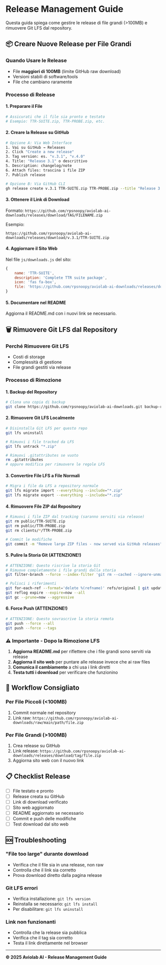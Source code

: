 # Release Management Guide

Questa guida spiega come gestire le release di file grandi (>100MB) e rimuovere Git LFS dal repository.

## 📦 Creare Nuove Release per File Grandi

### Quando Usare le Release
- File **maggiori di 100MB** (limite GitHub raw download)
- Versioni stabili di software/tools
- File che cambiano raramente

### Processo di Release

#### 1. Preparare il File
```bash
# Assicurati che il file sia pronto e testato
# Esempio: TTR-SUITE.zip, TTR-PROBE.zip, etc.
```

#### 2. Creare la Release su GitHub
```bash
# Opzione A: Via Web Interface
1. Vai su GitHub → Releases
2. Click "Create a new release"
3. Tag version: es. "v.3.1", "v.4.0"
4. Title: "Release 3.1" o descrittivo
5. Description: changelog/note
6. Attach files: trascina i file ZIP
7. Publish release

# Opzione B: Via GitHub CLI
gh release create v.3.1 TTR-SUITE.zip TTR-PROBE.zip --title "Release 3.1" --notes "Aggiornamento tools"
```

#### 3. Ottenere il Link di Download
Formato: `https://github.com/rpsnoopy/aviolab-ai-downloads/releases/download/TAG/FILENAME.zip`

Esempio:
```
https://github.com/rpsnoopy/aviolab-ai-downloads/releases/download/v.3.1/TTR-SUITE.zip
```

#### 4. Aggiornare il Sito Web
Nel file `js/downloads.js` del sito:
```javascript
{
    name: 'TTR-SUITE',
    description: 'Complete TTR suite package',
    icon: 'fas fa-box',
    file: 'https://github.com/rpsnoopy/aviolab-ai-downloads/releases/download/v.3.1/TTR-SUITE.zip'
}
```

#### 5. Documentare nel README
Aggiorna il README.md con i nuovi link se necessario.

## 🗑️ Rimuovere Git LFS dal Repository

### Perché Rimuovere Git LFS
- Costi di storage
- Complessità di gestione
- File grandi gestiti via release

### Processo di Rimozione

#### 1. Backup del Repository
```bash
# Clona una copia di backup
git clone https://github.com/rpsnoopy/aviolab-ai-downloads.git backup-repo
```

#### 2. Rimuovere Git LFS Localmente
```bash
# Disinstalla Git LFS per questo repo
git lfs uninstall

# Rimuovi i file tracked da LFS
git lfs untrack "*.zip"

# Rimuovi .gitattributes se vuoto
rm .gitattributes
# oppure modifica per rimuovere le regole LFS
```

#### 3. Convertire File LFS a File Normali
```bash
# Migra i file da LFS a repository normale
git lfs migrate import --everything --include="*.zip"
git lfs migrate export --everything --include="*.zip"
```

#### 4. Rimuovere File ZIP dal Repository
```bash
# Rimuovi i file ZIP dal tracking (saranno serviti via release)
git rm public/TTR-SUITE.zip
git rm public/TTR-PROBE.zip
git rm clients/*/TTR-PROBE.zip

# Commit le modifiche
git commit -m "Remove large ZIP files - now served via GitHub releases"
```

#### 5. Pulire la Storia Git (ATTENZIONE!)
```bash
# ATTENZIONE: Questo riscrive la storia Git
# Rimuove completamente i file grandi dalla storia
git filter-branch --force --index-filter 'git rm --cached --ignore-unmatch *.zip' --prune-empty --tag-name-filter cat -- --all

# Pulisci i riferimenti
git for-each-ref --format='delete %(refname)' refs/original | git update-ref --stdin
git reflog expire --expire=now --all
git gc --prune=now --aggressive
```

#### 6. Force Push (ATTENZIONE!)
```bash
# ATTENZIONE: Questo sovrascrive la storia remota
git push --force --all
git push --force --tags
```

### ⚠️ Importante - Dopo la Rimozione LFS

1. **Aggiorna README.md** per riflettere che i file grandi sono serviti via release
2. **Aggiorna il sito web** per puntare alle release invece che ai raw files
3. **Comunica il cambiamento** a chi usa i link diretti
4. **Testa tutti i download** per verificare che funzionino

## 🔄 Workflow Consigliato

### Per File Piccoli (<100MB)
1. Commit normale nel repository
2. Link raw: `https://github.com/rpsnoopy/aviolab-ai-downloads/raw/main/path/file.zip`

### Per File Grandi (>100MB)
1. Crea release su GitHub
2. Link release: `https://github.com/rpsnoopy/aviolab-ai-downloads/releases/download/tag/file.zip`
3. Aggiorna sito web con il nuovo link

## 📋 Checklist Release

- [ ] File testato e pronto
- [ ] Release creata su GitHub
- [ ] Link di download verificato
- [ ] Sito web aggiornato
- [ ] README aggiornato se necessario
- [ ] Commit e push delle modifiche
- [ ] Test download dal sito web

## 🆘 Troubleshooting

### "File too large" durante download
- Verifica che il file sia in una release, non raw
- Controlla che il link sia corretto
- Prova download diretto dalla pagina release

### Git LFS errori
- Verifica installazione: `git lfs version`
- Reinstalla se necessario: `git lfs install`
- Per disabilitare: `git lfs uninstall`

### Link non funzionanti
- Controlla che la release sia pubblica
- Verifica che il tag sia corretto
- Testa il link direttamente nel browser

---
**© 2025 Aviolab AI - Release Management Guide**
